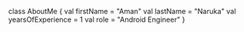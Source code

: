 
class AboutMe {
    val firstName = "Aman"
    val lastName = "Naruka"
    val yearsOfExperience = 1
    val role = "Android Engineer"
}
